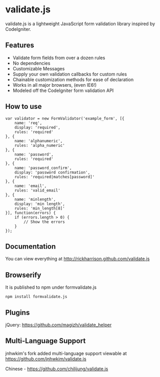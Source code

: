 # validate.js

validate.js is a lightweight JavaScript form validation library inspired by CodeIgniter.

## Features

- Validate form fields from over a dozen rules
- No dependencies
- Customizable Messages
- Supply your own validation callbacks for custom rules
- Chainable customization methods for ease of declaration
- Works in all major browsers, (even IE6!)
- Modeled off the CodeIgniter form validation API

## How to use

    var validator = new FormValidator('example_form', [{
        name: 'req',
        display: 'required',
        rules: 'required'
    }, {
        name: 'alphanumeric',
        rules: 'alpha_numeric'
    }, {
        name: 'password',
        rules: 'required'
    }, {
        name: 'password_confirm',
        display: 'password confirmation',
        rules: 'required|matches[password]'
    }, {
        name: 'email',
        rules: 'valid_email'
    }, {
        name: 'minlength',
        display: 'min length',
        rules: 'min_length[8]'
    }], function(errors) {
        if (errors.length > 0) {
            // Show the errors
        }
    });

## Documentation

You can view everything at http://rickharrison.github.com/validate.js

## Browserify

It is published to npm under formvalidate.js

```
npm install formvalidate.js
```

## Plugins

jQuery: https://github.com/magizh/validate_helper

## Multi-Language Support

jnhwkim's fork added multi-language support viewable at https://github.com/jnhwkim/validate.js

Chinese - https://github.com/chilijung/validate.js

